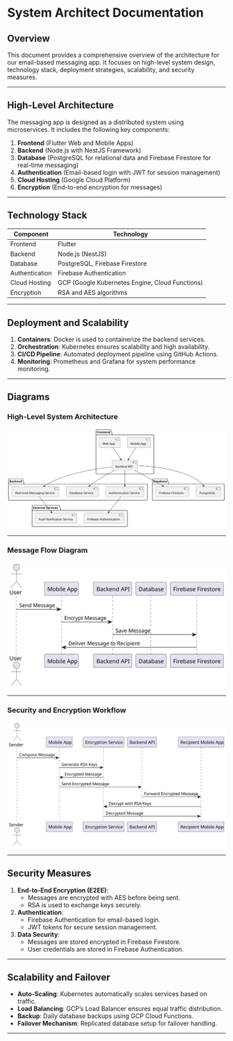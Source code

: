 # System Architect Documentation

## Overview
This document provides a comprehensive overview of the architecture for our email-based messaging app. It focuses on high-level system design, technology stack, deployment strategies, scalability, and security measures.

---

## High-Level Architecture
The messaging app is designed as a distributed system using microservices. It includes the following key components:
1. **Frontend** (Flutter Web and Mobile Apps)
2. **Backend** (Node.js with NestJS Framework)
3. **Database** (PostgreSQL for relational data and Firebase Firestore for real-time messaging)
4. **Authentication** (Email-based login with JWT for session management)
5. **Cloud Hosting** (Google Cloud Platform)
6. **Encryption** (End-to-end encryption for messages)

---

## Technology Stack
| Component       | Technology                 |
|------------------|---------------------------|
| Frontend         | Flutter                   |
| Backend          | Node.js (NestJS)         |
| Database         | PostgreSQL, Firebase Firestore |
| Authentication   | Firebase Authentication  |
| Cloud Hosting    | GCP (Google Kubernetes Engine, Cloud Functions) |
| Encryption       | RSA and AES algorithms   |

---

## Deployment and Scalability
1. **Containers**: Docker is used to containerize the backend services.
2. **Orchestration**: Kubernetes ensures scalability and high availability.
3. **CI/CD Pipeline**: Automated deployment pipeline using GitHub Actions.
4. **Monitoring**: Prometheus and Grafana for system performance monitoring.

---

## Diagrams

### High-Level System Architecture
![System Architecture](./uml/System%20Architecture.svg)

---

### Message Flow Diagram
![Message Flow Diagram](./uml/Message%20Flow%20Diagram.svg)

---

### Security and Encryption Workflow
![Security and Encryption Workflow](./uml/Security%20and%20Encryption%20Workflow.svg)

---

## Security Measures
1. **End-to-End Encryption (E2EE)**:
   - Messages are encrypted with AES before being sent.
   - RSA is used to exchange keys securely.
2. **Authentication**:
   - Firebase Authentication for email-based login.
   - JWT tokens for secure session management.
3. **Data Security**:
   - Messages are stored encrypted in Firebase Firestore.
   - User credentials are stored in Firebase Authentication.

---

## Scalability and Failover
- **Auto-Scaling**: Kubernetes automatically scales services based on traffic.
- **Load Balancing**: GCP’s Load Balancer ensures equal traffic distribution.
- **Backup**: Daily database backups using GCP Cloud Functions.
- **Failover Mechanism**: Replicated database setup for failover handling.

---
